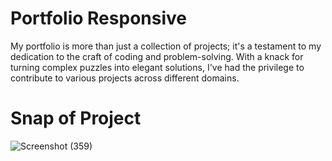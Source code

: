 # Portfolio Responsive
My portfolio is more than just a collection of projects; it's a testament to my dedication to the craft of coding and problem-solving. With a knack for turning complex puzzles into elegant solutions, I've had the privilege to contribute to various projects across different domains.

# Snap of Project
![Screenshot (359)](https://github.com/Elanchezhian2712/portfolio-responsive/assets/122656808/38611eef-b482-4b37-b4a0-93bbde34d776)

